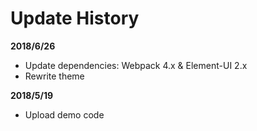 # Update History

**2018/6/26**

 - Update dependencies: Webpack 4.x & Element-UI 2.x
 - Rewrite theme

**2018/5/19**
 - Upload demo code
